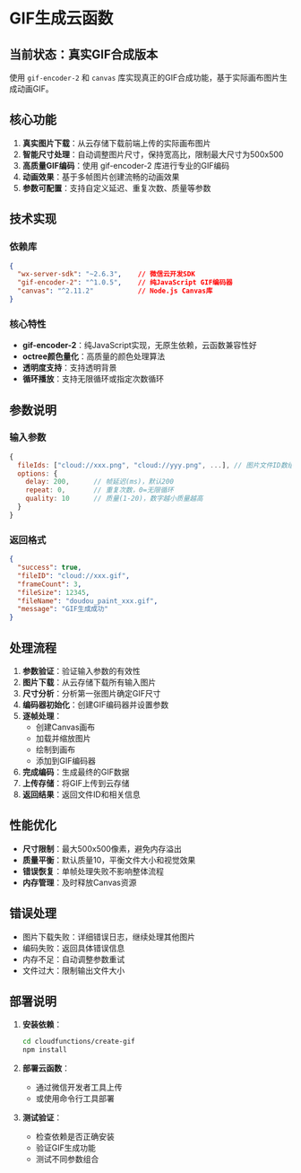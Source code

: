 # GIF生成云函数

## 当前状态：真实GIF合成版本

使用 `gif-encoder-2` 和 `canvas` 库实现真正的GIF合成功能，基于实际画布图片生成动画GIF。

## 核心功能

1. **真实图片下载**：从云存储下载前端上传的实际画布图片
2. **智能尺寸处理**：自动调整图片尺寸，保持宽高比，限制最大尺寸为500x500
3. **高质量GIF编码**：使用 gif-encoder-2 库进行专业的GIF编码
4. **动画效果**：基于多帧图片创建流畅的动画效果
5. **参数可配置**：支持自定义延迟、重复次数、质量等参数

## 技术实现

### 依赖库

```json
{
  "wx-server-sdk": "~2.6.3",    // 微信云开发SDK
  "gif-encoder-2": "^1.0.5",    // 纯JavaScript GIF编码器
  "canvas": "^2.11.2"           // Node.js Canvas库
}
```

### 核心特性

- **gif-encoder-2**：纯JavaScript实现，无原生依赖，云函数兼容性好
- **octree颜色量化**：高质量的颜色处理算法
- **透明度支持**：支持透明背景
- **循环播放**：支持无限循环或指定次数循环

## 参数说明

### 输入参数

```javascript
{
  fileIds: ["cloud://xxx.png", "cloud://yyy.png", ...], // 图片文件ID数组
  options: {
    delay: 200,      // 帧延迟(ms)，默认200
    repeat: 0,       // 重复次数，0=无限循环
    quality: 10      // 质量(1-20)，数字越小质量越高
  }
}
```

### 返回格式

```json
{
  "success": true,
  "fileID": "cloud://xxx.gif",
  "frameCount": 3,
  "fileSize": 12345,
  "fileName": "doudou_paint_xxx.gif",
  "message": "GIF生成成功"
}
```

## 处理流程

1. **参数验证**：验证输入参数的有效性
2. **图片下载**：从云存储下载所有输入图片
3. **尺寸分析**：分析第一张图片确定GIF尺寸
4. **编码器初始化**：创建GIF编码器并设置参数
5. **逐帧处理**：
   - 创建Canvas画布
   - 加载并缩放图片
   - 绘制到画布
   - 添加到GIF编码器
6. **完成编码**：生成最终的GIF数据
7. **上传存储**：将GIF上传到云存储
8. **返回结果**：返回文件ID和相关信息

## 性能优化

- **尺寸限制**：最大500x500像素，避免内存溢出
- **质量平衡**：默认质量10，平衡文件大小和视觉效果
- **错误恢复**：单帧处理失败不影响整体流程
- **内存管理**：及时释放Canvas资源

## 错误处理

- 图片下载失败：详细错误日志，继续处理其他图片
- 编码失败：返回具体错误信息
- 内存不足：自动调整参数重试
- 文件过大：限制输出文件大小

## 部署说明

1. **安装依赖**：
   ```bash
   cd cloudfunctions/create-gif
   npm install
   ```

2. **部署云函数**：
   - 通过微信开发者工具上传
   - 或使用命令行工具部署

3. **测试验证**：
   - 检查依赖是否正确安装
   - 验证GIF生成功能
   - 测试不同参数组合
